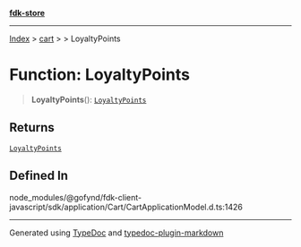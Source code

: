 [**fdk-store**](../../../README.md)
***

[Index](../../../API.md) > [cart](../../README.md) > [<internal>](../README.md) > LoyaltyPoints

# Function: LoyaltyPoints

> **LoyaltyPoints**(): [`LoyaltyPoints`](../type-aliases/type-alias.LoyaltyPoints.md)

## Returns

[`LoyaltyPoints`](../type-aliases/type-alias.LoyaltyPoints.md)

## Defined In

node\_modules/@gofynd/fdk-client-javascript/sdk/application/Cart/CartApplicationModel.d.ts:1426

***
Generated using [TypeDoc](https://typedoc.org/) and [typedoc-plugin-markdown](https://www.npmjs.com/package/typedoc-plugin-markdown)
